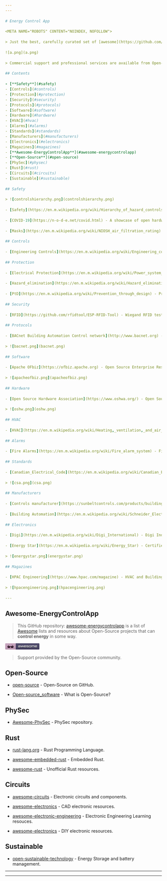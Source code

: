 ```yaml
---
---

# Energy Control App

<META NAME="ROBOTS" CONTENT="NOINDEX, NOFOLLOW">

> Just the best, carefully curated set of [awesome](https://github.com/topics/awesome) lists about [**Energy Control App**](https://energycontrolapp.github.io) software and hardware that **control energy** in any form.

![a.png](a.png)

> Commercial support and professional services are available from Open-Source hardware and software developers.

## Contents

- [**Safety**](#safety)
- [Controls](#controls)
- [Protection](#protection)
- [Security](#security)
- [Protocols](#protocols)
- [Software](#software)
- [Hardware](#hardware)
- [HVAC](#hvac)
- [Alarms](#alarms)
- [Standards](#standards)
- [Manufacturers](#manufacturers)
- [Electronics](#electronics)
- [Magazines](#magazines)
- [**Awesome-EnergyControlApp**](#awesome-energycontrolapp)
- [**Open-Source**](#open-source)
- [PhySec](#physec)
- [Rust](#rust)
- [Circuits](#circuits)
- [Sustainable](#sustainable)

## Safety

> ![controlshierarchy.png](controlshierarchy.png)

- [Safety](https://en.m.wikipedia.org/wiki/Hierarchy_of_hazard_controls) - Hierarchy of Hazard Controls.

- [COVID-19](https://n-o-d-e.net/covid.html) - A showcase of open hardware projects to fight COVID-19.

- [Masks](https://en.m.wikipedia.org/wiki/NIOSH_air_filtration_rating) - Air filtration respirators.

## Controls

- [Engineering Controls](https://en.m.wikipedia.org/wiki/Engineering_controls) - Controls designed to protect.

## Protection

- [Electrical Protection](https://en.m.wikipedia.org/wiki/Power_system_protection) - Protection of electrical power systems from faults.

- [Hazard_elimination](https://en.m.wikipedia.org/wiki/Hazard_elimination) - Protection of electrical power systems from faults.

- [PtD](https://en.m.wikipedia.org/wiki/Prevention_through_design) - Prevention through Design.

## Security

- [RFID](https://github.com/rfidtool/ESP-RFID-Tool) - Wiegand RFID testing.

## Protocols

- [BACnet Building Automation Control network](http://www.bacnet.org) - ANSI  ISO Standard Communication Protocol for buildings. 

> ![bacnet.png](bacnet.png)

## Software

- [Apache OFbiz](https://ofbiz.apache.org) - Open Source Enterprise Resource Planning.

> ![apacheofbiz.png](apacheofbiz.png)

## Hardware

- [Open Source Hardware Association](https://www.oshwa.org/) - Open Source Hardware Association.

> ![oshw.png](oshw.png)

## HVAC

- [HVAC](https://en.m.wikipedia.org/wiki/Heating,_ventilation,_and_air_conditioning) - Heating ventilation and air conditioning.

## Alarms

- [Fire Alarms](https://en.m.wikipedia.org/wiki/Fire_alarm_system) - Fire alarm systems.

## Standards

- [Canadian_Electrical_Code](https://en.m.wikipedia.org/wiki/Canadian_Electrical_Code) - Canadian Electrical Code.

> ![csa.png](csa.png)

## Manufacturers

- [Controls manufacturer](https://sunbeltcontrols.com/products/building-automation/reliable-controls) - Reliable Controls manufacturer of smart building controls.

- [Building Automation](https://en.m.wikipedia.org/wiki/Schneider_Electric) - Schneider energy and building automation solutions.

## Electronics

- [Digi](https://en.m.wikipedia.org/wiki/Digi_International) - Digi Industrial Internet of Things.

- [Energy Star](https://en.m.wikipedia.org/wiki/Energy_Star) - Certified energy-efficient products.

> ![energystar.png](energystar.png)

## Magazines

- [HPAC Engineering](https://www.hpac.com/magazine) - HVAC and Building Automation Systems magazine.

> ![hpacengineering.png](hpacengineering.png)

---
```


<META NAME="ROBOTS" CONTENT="NOINDEX, NOFOLLOW">

## Awesome-EnergyControlApp

> This GitHub repository: [awesome-energycontrolapp](https://github.com/energycontrolapp/awesome-energycontrolapp) is a list of [Awesome](https://github.com/sindresorhus/awesome) lists and resources about Open-Source projects that can **control energy** in some way.

![a.png](a.png)

> Support provided by the Open-Source community.

## Open-Source

- [open-source](https://github.com/open-source) - Open-Source on GitHub.

- [Open-source_software](https://en.m.wikipedia.org/wiki/Open-source_software) - What is Open-Source?

## PhySec

- [Awesome-PhySec](https://github.com/l373/Awesome-PhySec) - PhySec repository.

## Rust

- [rust-lang.org](https://www.rust-lang.org/) - Rust Programming Language.

- [awesome-embedded-rust](https://github.com/rust-embedded/awesome-embedded-rust) - Embedded Rust.

- [awesome-rust](https://github.com/rust-unofficial/awesome-rust) - Unofficial Rust resources.

## Circuits

- [awesome-circuits](https://github.com/Xndr7/awesome-circuits) - Electronic circuits and components.

- [awesome-electronics](https://github.com/kitspace/awesome-electronics) - CAD electronic resources.

- [awesome-electronic-engineering](https://github.com/SergioGasquez/awesome-electronic-engineering) - Electronic Engineering Learning resouces.

- [awesome-electronics](https://github.com/techgaun/awesome-electronics) - DIY electronic resources.

## Sustainable

- [open-sustainable-technology](https://github.com/protontypes/open-sustainable-technology) - Energy Storage and battery management.





---
---



